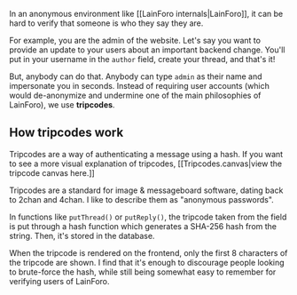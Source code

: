 In an anonymous environment like [[LainForo internals|LainForo]], it can be hard to verify that someone is who they say they are.

For example, you are the admin of the website. Let's say you want to provide an update to your users about an important backend change. You'll put in your username in the `author` field, create your thread, and that's it!

But, anybody can do that. Anybody can type `admin` as their name and impersonate you in seconds. Instead of requiring user accounts (which would de-anonymize and undermine one of the main philosophies of LainForo), we use **tripcodes**.

## How tripcodes work

Tripcodes are a way of authenticating a message using a hash. If you want to see a more visual explanation of tripcodes, [[Tripcodes.canvas|view the tripcode canvas here.]]

Tripcodes are a standard for image & messageboard software, dating back to 2chan and 4chan. I like to describe them as "anonymous passwords". 

In functions like `putThread()` or `putReply()`, the tripcode taken from the field is put through a hash function which generates a SHA-256 hash from the string. Then, it's stored in the database.

When the tripcode is rendered on the frontend, only the first 8 characters of the tripcode are shown. I find that it's enough to discourage people looking to brute-force the hash, while still being somewhat easy to remember for verifying users of LainForo.